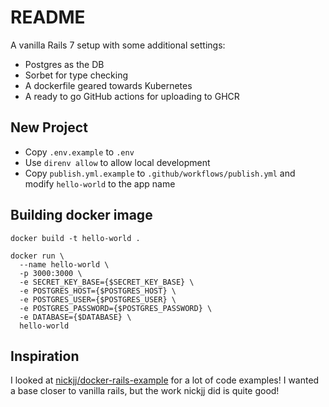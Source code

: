 # README

A vanilla Rails 7 setup with some additional settings:

- Postgres as the DB
- Sorbet for type checking
- A dockerfile geared towards Kubernetes
- A ready to go GitHub actions for uploading to GHCR

## New Project

- Copy `.env.example` to `.env`
- Use `direnv allow` to allow local development
- Copy `publish.yml.example` to `.github/workflows/publish.yml` and modify `hello-world` to the app name
## Building docker image

```
docker build -t hello-world .

docker run \
  --name hello-world \
  -p 3000:3000 \
  -e SECRET_KEY_BASE={$SECRET_KEY_BASE} \
  -e POSTGRES_HOST={$POSTGRES_HOST} \
  -e POSTGRES_USER={$POSTGRES_USER} \
  -e POSTGRES_PASSWORD={$POSTGRES_PASSWORD} \
  -e DATABASE={$DATABASE} \
  hello-world
```

## Inspiration

I looked at [nickjj/docker-rails-example](https://github.com/nickjj/docker-rails-example) for a lot of code examples! I wanted a base closer to
vanilla rails, but the work nickjj did is quite good!
